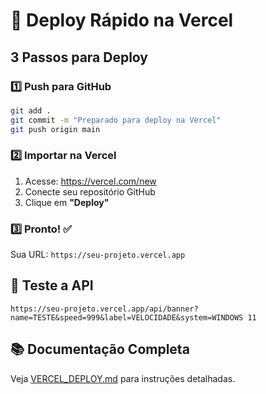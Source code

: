 # 🚀 Deploy Rápido na Vercel

## 3 Passos para Deploy

### 1️⃣ Push para GitHub
```bash
git add .
git commit -m "Preparado para deploy na Vercel"
git push origin main
```

### 2️⃣ Importar na Vercel
1. Acesse: https://vercel.com/new
2. Conecte seu repositório GitHub
3. Clique em **"Deploy"**

### 3️⃣ Pronto! ✅
Sua URL: `https://seu-projeto.vercel.app`

## 📌 Teste a API

```
https://seu-projeto.vercel.app/api/banner?name=TESTE&speed=999&label=VELOCIDADE&system=WINDOWS 11
```

## 📚 Documentação Completa
Veja [VERCEL_DEPLOY.md](./VERCEL_DEPLOY.md) para instruções detalhadas.
